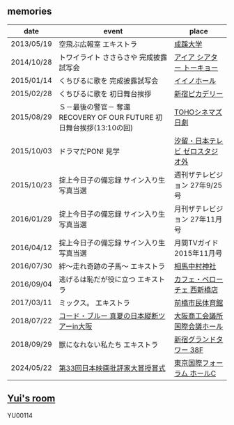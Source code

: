 ## memories

| date | event | place | 
| --- | --- | --- |
| 2013/05/19 | 空飛ぶ広報室 エキストラ | [成蹊大学](https://maps.app.goo.gl/vukUyuPJZkpzQfar7) |
| 2014/10/28 | トワイライト ささらさや 完成披露試写会 | [アイア シアター トーキョー](https://maps.app.goo.gl/DGLRLKkZPa2xhpYR8) |
| 2015/01/14 | くちびるに歌を 完成披露試写会 | [イイノホール](https://maps.app.goo.gl/CzMQqZsKCspii8Zb7) |
| 2015/02/28 | くちびるに歌を 初日舞台挨拶 | [新宿ピカデリー](https://maps.app.goo.gl/UwLhuXWRtWjwridA7) |
| 2015/08/29 | Ｓ－最後の警官－ 奪還 RECOVERY OF OUR FUTURE 初日舞台挨拶(13:10の回) | [TOHOシネマズ 日劇](https://maps.app.goo.gl/BGYUhu6e69Qgh9D2A) |
| 2015/10/03 | ドラマだPON! 見学 | [汐留・日本テレビ ゼロスタジオ外](https://maps.app.goo.gl/77rspN7K4TMmbGQd7) |
| 2015/10/23 | 掟上今日子の備忘録 サイン入り生写真当選 | 週刊ザテレビジョン 27年9/25号 |
| 2016/01/29 | 掟上今日子の備忘録 サイン入り生写真当選 | 月刊ザテレビジョン 27年11月号 |
| 2016/04/12 | 掟上今日子の備忘録 サイン入り生写真当選 | 月間TVガイド 2015年11月号 |
| 2016/07/30 | 絆〜走れ奇跡の子馬〜 エキストラ | [相馬中村神社](https://maps.app.goo.gl/vVUEi5xooMkoWxXQ7) |
| 2016/09/04 | 逃げるは恥だが役に立つ エキストラ | [カフェ・ベローチェ 西新橋店](https://maps.app.goo.gl/QrYJgzURaNTYM9mz5) |
| 2017/03/11 | ミックス。 エキストラ | [前橋市民体育館](https://maps.app.goo.gl/YYXCs9cjQjkCsTcp9) |
| 2018/07/22 | [コード・ブルー 真夏の日本縦断ツアーin大阪](https://megalodon.jp/2024-0523-2335-01/https://info.toho.co.jp/codeblue_o/top.html) | [大阪商工会議所 国際会議ホール](https://maps.app.goo.gl/L8ncV14KDUBCYuEH7) |
| 2018/09/29 | 獣になれない私たち エキストラ | [新宿グランドタワー 38F](https://maps.app.goo.gl/zH41bk13QA5W5P6z9) |
| 2024/05/22 | [第33回日本映画批評家大賞授賞式](https://megalodon.jp/2024-0523-2337-49/https://jmcao.org:443/news/info/1203/) | [東京国際フォーラム ホールC](https://maps.app.goo.gl/efyW3Leb46sz9A8Y9) |

## [Yui's room](https://web.archive.org/web/20211201083551/https://yui-aragaki.lespros.co.jp/)
YU00114